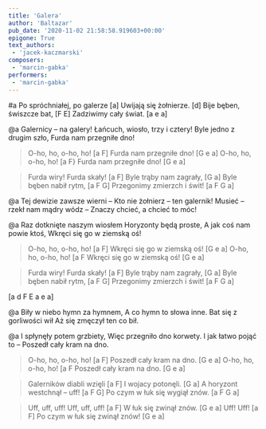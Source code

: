 ```yaml
---
title: 'Galera'
author: 'Baltazar'
pub_date: '2020-11-02 21:58:58.919603+00:00'
epigone: True
text_authors:
 - 'jacek-kaczmarski'
composers:
 - 'marcin-gabka'
performers:
 - 'marcin-gabka'
---
```


#a
Po spróchniałej, po galerze [a]
Uwijają się żołnierze. [d]
Bije bęben, świszcze bat, [F E]
Zadziwimy cały świat. [a e a]

@a
Galernicy – na galery!
Łańcuch, wiosło, trzy i cztery!
Byle jedno z drugim szło,
Furda nam przegniłe dno!

>O-ho, ho, o-ho, ho! [a F]
>Furda nam przegniłe dno! [G e a]
>O-ho, ho, o-ho, ho! [a F}
>Furda nam przegniłe dno! [G e a]

>Furda wiry! Furda skały! [a F]
>Byle trąby nam zagrały, [G a]
>Byle bęben nabił rytm, [a F G]
>Przegonimy zmierzch i świt! [a F G a]

@a
Tej dewizie zawsze wierni –
Kto nie żołnierz – ten galernik!
Musieć – rzekł nam mądry wódz –
Znaczy chcieć, a chcieć to móc!

@a
Raz dotknięte naszym wiosłem
Horyzonty będą proste,
A jak coś nam powie ktoś,
Wkręci się go w ziemską oś!

>O-ho, ho, o-ho, ho! [a F]
>Wkręci się go w ziemską oś! [G e a]
>O-ho, ho, o-ho, ho! [a F
>Wkręci się go w ziemską oś! [G e a]

>Furda wiry! Furda skały! [a F]
>Byle trąby nam zagrały, [G a]
>Byle bęben nabił rytm, [a F G]
>Przegonimy zmierzch i świt! [a F G a]

[a d F E a e a]

@a
Biły w niebo hymn za hymnem,
A co hymn to słowa inne.
Bat się z gorliwości wił
Aż się zmęczył ten co bił.

@a
I spłynęły potem grzbiety,
Więc przegniło dno korwety.
I jak łatwo pojąć to –
Poszedł cały kram na dno.

>O-ho, ho, o-ho, ho! [a F]
>Poszedł cały kram na dno. [G e a]
>O-ho, ho, o-ho, ho! [a F
>Poszedł cały kram na dno. [G e a]

>Galerników diabli wzięli [a F]
>I wojacy potonęli. [G a]
>A horyzont westchnął – uff! [a F G]
>Po czym w łuk się wygiął znów. [a F G a]

>Uff, uff, uff! Uff, uff, uff! [a F]
>W łuk się zwinął znów. [G e a]
>Uff! Uff! [a F]
>Po czym w łuk się zwinął znów! [G e a]